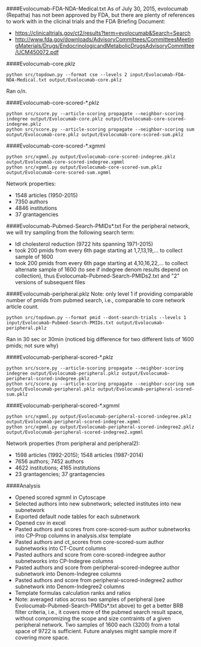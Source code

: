 ####Evolocumab-FDA-NDA-Medical.txt
As of July 30, 2015, evolocumab (Repatha) has not been approved by FDA, but there are plenty of references to work with in the clicinal trials and the FDA Briefing Document:
* https://clinicaltrials.gov/ct2/results?term=evolocumab&Search=Search
* http://www.fda.gov/downloads/AdvisoryCommittees/CommitteesMeetingMaterials/Drugs/EndocrinologicandMetabolicDrugsAdvisoryCommittee/UCM450072.pdf

####Evolocumab-core.pklz
```
python src/topdown.py --format cse --levels 2 input/Evolocumab-FDA-NDA-Medical.txt output/Evolocumab-core.pklz
```
Ran o/n.

####Evolocumab-core-scored-*.pklz
```
python src/score.py --article-scoring propagate --neighbor-scoring indegree output/Evolocumab-core.pklz output/Evolocumab-core-scored-indegree.pklz
python src/score.py --article-scoring propagate --neighbor-scoring sum output/Evolocumab-core.pklz output/Evolocumab-core-scored-sum.pklz
```

####Evolocumab-core-scored-*.xgmml
```
python src/xgmml.py output/Evolocumab-core-scored-indegree.pklz output/Evolocumab-core-scored-indegree.xgmml
python src/xgmml.py output/Evolocumab-core-scored-sum.pklz output/Evolocumab-core-scored-sum.xgmml
```
Network properties:
* 1548 articles (1950-2015)
* 7350 authors
* 4846 institutions
* 37 grantagencies


####Evolocumab-Pubmed-Search-PMIDs*.txt
For the peripheral network, we will try sampling from the following search term:
* ldl cholesterol reduction (9722 hits spanning 1971-2015) 
 * took 200 pmids from every 6th page starting at 1,7,13,19,... to collect sample of 1600
 * took 200 pmids from every 6th page starting at 4,10,16,22,... to collect alternate sample of 1600 (to see if indegree denom results depend on collection), thus Evolocumab-Pubmed-Search-PMIDs2.txt and "2" versions of subsequent files

####Evolocumab-peripheral.pklz
Note: only level 1 if providing comparable number of pmids from pubmed search, i.e., comparable to core network article count.
```
python src/topdown.py --format pmid --dont-search-trials --levels 1 input/Evolocumab-Pubmed-Search-PMIDs.txt output/Evolocumab-peripheral.pklz
```
Ran in 30 sec or 30min (noticed big difference for two different lists of 1600 pmids; not sure why)

####Evolocumab-peripheral-scored-*.pklz
```
python src/score.py --article-scoring propagate --neighbor-scoring indegree output/Evolocumab-peripheral.pklz output/Evolocumab-peripheral-scored-indegree.pklz
python src/score.py --article-scoring propagate --neighbor-scoring sum output/Evolocumab-peripheral.pklz output/Evolocumab-peripheral-scored-sum.pklz
```

####Evolocumab-peripheral-scored-*.xgmml
```
python src/xgmml.py output/Evolocumab-peripheral-scored-indegree.pklz output/Evolocumab-peripheral-scored-indegree.xgmml
python src/xgmml.py output/Evolocumab-peripheral-scored-indegree2.pklz output/Evolocumab-peripheral-scored-indegree2.xgmml
```
Network properties (from peripheral and peripheral2):
* 1598 articles (1992-2015); 1548 articles (1987-2014)
* 7656 authors; 7452 authors
* 4622 institutions; 4165 institutions
* 23 grantagencies; 37 grantagencies

####Analysis
* Opened scored xgmml in Cytoscape
* Selected authors into new subnetwork; selected institutes into new subnetwork
* Exported default node tables for each subnetwork
* Opened csv in excel
* Pasted authors and scores from core-scored-sum author subnetworks into CP-Prop columns in analysis.xlsx template
* Pasted authors and ct_scores from core-scored-sum author subnetworks into CT-Count columns
* Pasted authors and score from core-scored-indegree author subnetworks into CP-Indegree columns
* Pasted authors and score from peripheral-scored-indegree author subnetwork into Denom-Indegree columns
* Pasted authors and score from peripheral-scored-indegree2 author subnetwork into Denom-Indegree2 columns
* Template formulas calculation ranks and ratios
* Note: averaged ratios across two samples of peripheral (see Evolocumab-Pubmed-Search-PMIDs*.txt above) to get a better BRB filter criteria, i.e., it covers more of the pubmed search result space, without compromizing the scope and size contraints of a given peripheral network. Two samples of 1600 each (3200) from a total space of 9722 is sufficient. Future analyses might sample more if covering more space.
